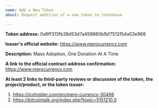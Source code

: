 ```yaml
---
name: Add a New Token
about: Request addition of a new token to tokenbase

---
```


<!-- 
This is a request to add a new token to tokenbase.

PLEASE READ THE FOLLOWING CAREFULLY:
* FOLLOW the template below to request token addition.
* READ the comments (in <!-- _comment text_ ——>) carefully to understand what information is needed.
* Put your answers below the field and the comment.
* Do not include additional information in your initial request.
* If you cannot fulfill one of the requirements, state that clearly, and we will try to help you figure it out.

FAQ: https://www.reddit.com/r/ForkDelta/comments/7tntnz/how_to_get_an_erc20_token_listed_on_forkdelta/

Got questions? Join 
* Discord chat: https://discord.gg/mMnRq7m 
* or Telegram chat: https://t.me/ForkDeltaChat
-->

**Token address:**
0x6ff313fb38d53d7a458860b1bf7512f54a03e968

**Issuer's official website:**
https://www.merocurrency.com

**Description:** <!-- 1-3 sentences for the token's description: at least one on the token issuer (eg., the product they are building) and one on token's purpose. -->
Mass Adoption, One Donation At A Time

**A link to the official contract address confirmation:** <!-- Contract address confirmation MUST be linked from the official website and MUST be visible publicly. If the confirmation is not visible immediately, include an explanation of how to find it. -->
https://www.merocurrency.com

**At least 2 links to third-party reviews or discussion of the token, the project/product, or the token issuer:**
<!--
Reviews must include review of project vision, team, milestones, or existing product.

Links should be of at least two distinct kinds, including, but is not limited to: articles in the media, independent blog posts, ICO reviews, third party reporting on established company partnerships, specific comments in BitcoinTalk threads.
Note:
* We are looking for substance in reviews. BitcoinTalk announcements and ICO aggregator pages are NOT an acceptable source. Reviews like "Interesting project, good luck", "to the moon" are NOT acceptable.
* Project's social media channels (Reddit, Twitter, Facebook, Telegram and others) are not acceptable.
-->
1. https://icoholder.com/en/mero-currency-30466
2. https://bitcointalk.org/index.php?topic=5151210.0
